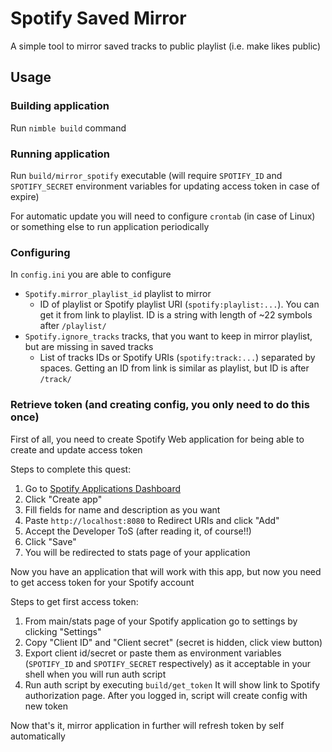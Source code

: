 # Spotify Saved Mirror
A simple tool to mirror saved tracks to public playlist (i.e. make likes public)

## Usage

### Building application
Run `nimble build` command

### Running application
Run `build/mirror_spotify` executable (will require `SPOTIFY_ID` and `SPOTIFY_SECRET` environment variables for updating access token in case of expire)

For automatic update you will need to configure `crontab` (in case of Linux) or something else to run application periodically

### Configuring
In `config.ini` you are able to configure
 * `Spotify.mirror_playlist_id` playlist to mirror
   * ID of playlist or Spotify playlist URI (`spotify:playlist:...`). You can get it from link to playlist. ID is a string with length of ~22 symbols after `/playlist/`
 * `Spotify.ignore_tracks` tracks, that you want to keep in mirror playlist, but are missing in saved tracks
   * List of tracks IDs or Spotify URIs (`spotify:track:...`) separated by spaces. Getting an ID from link is similar as playlist, but ID is after `/track/`

### Retrieve token (and creating config, you only need to do this once)
First of all, you need to create Spotify Web application for being able to create and update access token

Steps to complete this quest:
1. Go to [Spotify Applications Dashboard](https://developer.spotify.com/dashboard)
2. Click "Create app"
3. Fill fields for name and description as you want
4. Paste `http://localhost:8080` to Redirect URIs and click "Add"
5. Accept the Developer ToS (after reading it, of course!!)
6. Click "Save"
7. You will be redirected to stats page of your application

Now you have an application that will work with this app, but now you need to get access token for your Spotify account

Steps to get first access token:
1. From main/stats page of your Spotify application go to settings by clicking "Settings"
2. Copy "Client ID" and "Client secret" (secret is hidden, click view button)
3. Export client id/secret or paste them as environment variables (`SPOTIFY_ID` and `SPOTIFY_SECRET` respectively) as it acceptable in your shell when you will run auth script
4. Run auth script by executing `build/get_token` It will show link to Spotify authorization page. After you logged in, script will create config with new token

Now that's it, mirror application in further will refresh token by self automatically